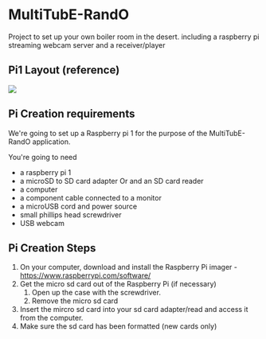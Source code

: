 # MultiTubE-RandO

Project to set up your own boiler room in the desert. including a raspberry pi streaming webcam server and a receiver/player

## Pi1 Layout (reference)

![](img/raspberry-Pi-1-layout.png)

## Pi Creation requirements

We're going to set up a Raspberry pi 1 for the purpose of the MultiTubE-RandO application.

You're going to need

- a raspberry pi 1
- a microSD to SD card adapter Or and an SD card reader
- a computer
- a component cable connected to a monitor
- a microUSB cord and power source
- small phillips head screwdriver
- USB webcam
  

## Pi Creation Steps

1. On your computer, download and install the Raspberry Pi imager - <https://www.raspberrypi.com/software/>
3. Get the micro sd card out of the Raspberry Pi (if necessary)
   1. Open up the case with the screwdriver.
   2. Remove the micro sd card
4. Insert the mircro sd card into your sd card adapter/read and access it from the computer.
5. Make sure the sd card has been formatted (new cards only)
